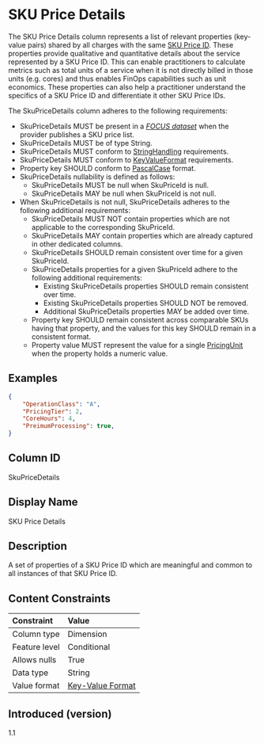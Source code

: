 # SKU Price Details

The SKU Price Details column represents a list of relevant properties (key-value pairs) shared by all charges with the same [SKU Price ID](#skupriceid). These properties provide qualitative and quantitative details about the service represented by a SKU Price ID. This can enable practitioners to calculate metrics such as total units of a service when it is not directly billed in those units (e.g. cores) and thus enables FinOps capabilities such as unit economics. These properties can also help a practitioner understand the specifics of a SKU Price ID and differentiate it other SKU Price IDs.

The SkuPriceDetails column adheres to the following requirements:

* SkuPriceDetails MUST be present in a [*FOCUS dataset*](#glossary:FOCUS-dataset) when the provider publishes a SKU price list.
* SkuPriceDetails MUST be of type String.
* SkuPriceDetails MUST conform to [StringHandling](#stringhandling) requirements.
* SkuPriceDetails MUST conform to [KeyValueFormat](#key-valueformat) requirements.
* Property key SHOULD conform to [PascalCase](#glossary:pascalcase) format.
* SkuPriceDetails nullability is defined as follows:
  * SkuPriceDetails MUST be null when SkuPriceId is null.
  * SkuPriceDetails MAY be null when SkuPriceId is not null.
* When SkuPriceDetails is not null, SkuPriceDetails adheres to the following additional requirements:
  * SkuPriceDetails MUST NOT contain properties which are not applicable to the corresponding SkuPriceId.
  * SkuPriceDetails MAY contain properties which are already captured in other dedicated columns.
  * SkuPriceDetails SHOULD remain consistent over time for a given SkuPriceId.
  * SkuPriceDetails properties for a given SkuPriceId adhere to the following additional requirements:
    * Existing SkuPriceDetails properties SHOULD remain consistent over time.
    * Existing SkuPriceDetails properties SHOULD NOT be removed.
    * Additional SkuPriceDetails properties MAY be added over time.
  * Property key SHOULD remain consistent across comparable SKUs having that property, and the values for this key SHOULD remain in a consistent format.
  * Property value MUST represent the value for a single [PricingUnit](#pricingunit) when the property holds a numeric value.

## Examples

```json
{
    "OperationClass": "A",
    "PricingTier": 2,
    "CoreHours": 4,
    "PreimumProcessing": true,
}
```

## Column ID

SkuPriceDetails

## Display Name

SKU Price Details

## Description

A set of properties of a SKU Price ID which are meaningful and common to all instances of that SKU Price ID.

## Content Constraints

|    Constraint   |      Value       |
|:----------------|:-----------------|
| Column type     | Dimension        |
| Feature level   | Conditional      |
| Allows nulls    | True             |
| Data type       | String           |
| Value format    | [Key-Value Format](#key-valueformat) |

## Introduced (version)

1.1
